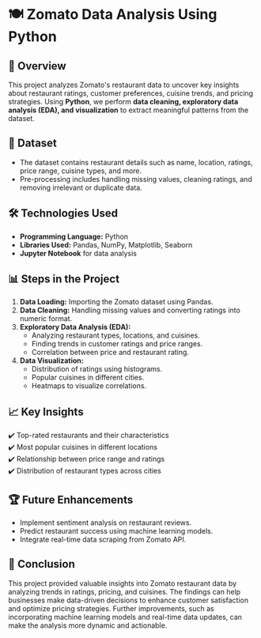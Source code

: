 # 🍽️ Zomato Data Analysis Using Python  

## 📌 Overview  
This project analyzes Zomato's restaurant data to uncover key insights about restaurant ratings, customer preferences, cuisine trends, and pricing strategies. Using **Python**, we perform **data cleaning, exploratory data analysis (EDA), and visualization** to extract meaningful patterns from the dataset.  

## 💁️ Dataset  
- The dataset contains restaurant details such as name, location, ratings, price range, cuisine types, and more.  
- Pre-processing includes handling missing values, cleaning ratings, and removing irrelevant or duplicate data.  

## 🛠️ Technologies Used  
- **Programming Language:** Python  
- **Libraries Used:** Pandas, NumPy, Matplotlib, Seaborn  
- **Jupyter Notebook** for data analysis  

## 📊 Steps in the Project  
1. **Data Loading:** Importing the Zomato dataset using Pandas.  
2. **Data Cleaning:** Handling missing values and converting ratings into numeric format.  
3. **Exploratory Data Analysis (EDA):**  
   - Analyzing restaurant types, locations, and cuisines.  
   - Finding trends in customer ratings and price ranges.  
   - Correlation between price and restaurant rating.  
4. **Data Visualization:**  
   - Distribution of ratings using histograms.  
   - Popular cuisines in different cities.  
   - Heatmaps to visualize correlations.  

## 📈 Key Insights  
✔️ Top-rated restaurants and their characteristics  
✔️ Most popular cuisines in different locations  
✔️ Relationship between price range and ratings  
✔️ Distribution of restaurant types across cities  

## 🏆 Future Enhancements  
- Implement sentiment analysis on restaurant reviews.  
- Predict restaurant success using machine learning models.  
- Integrate real-time data scraping from Zomato API.  

## 📝 Conclusion  
This project provided valuable insights into Zomato restaurant data by analyzing trends in ratings, pricing, and cuisines. The findings can help businesses make data-driven decisions to enhance customer satisfaction and optimize pricing strategies. Further improvements, such as incorporating machine learning models and real-time data updates, can make the analysis more dynamic and actionable.  


